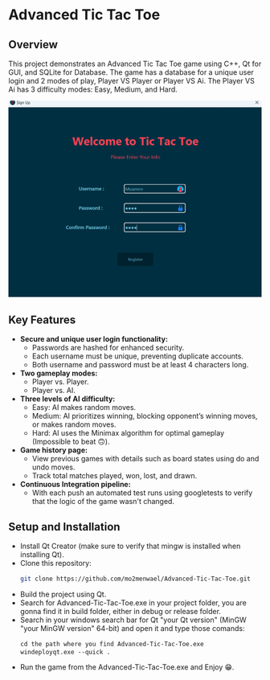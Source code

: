 # Advanced Tic Tac Toe

## Overview
This project demonstrates an Advanced Tic Tac Toe game using C++, Qt for GUI, and SQLite for Database. The game has a database for a unique user login and 2 modes of play, Player VS Player or Player VS Ai. The Player VS Ai has 3 difficulty modes: Easy, Medium, and Hard.

![](https://github.com/mo2menwael/Advanced-Tic-Tac-Toe/blob/main/game.gif)
  
## Key Features
- **Secure and unique user login functionality:**
  - Passwords are hashed for enhanced security.
  - Each username must be unique, preventing duplicate accounts.
  - Both username and password must be at least 4 characters long.
- **Two gameplay modes:**
  - Player vs. Player.
  - Player vs. AI.
- **Three levels of AI difficulty:**
  - Easy: AI makes random moves.
  - Medium: AI prioritizes winning, blocking opponent’s winning moves, or makes random moves.
  - Hard: AI uses the Minimax algorithm for optimal gameplay (Impossible to beat 🙃).
- **Game history page:**
  - View previous games with details such as board states using do and undo moves.
  - Track total matches played, won, lost, and drawn.
- **Continuous Integration pipeline:**
  - With each push an automated test runs using googletests to verify that the logic of the game wasn't changed.

## Setup and Installation
- Install Qt Creator (make sure to verify that mingw is installed when installing Qt).
- Clone this repository: 
  ```bash
  git clone https://github.com/mo2menwael/Advanced-Tic-Tac-Toe.git
  ```
- Build the project using Qt.
- Search for Advanced-Tic-Tac-Toe.exe in your project folder, you are gonna find it in build folder, either in debug or release folder.
- Search in your windows search bar for Qt "your Qt version" (MinGW "your MinGW version" 64-bit) and open it and type those comands:
  ```
  cd the path where you find Advanced-Tic-Tac-Toe.exe
  windeployqt.exe --quick .
  ```
- Run the game from the Advanced-Tic-Tac-Toe.exe and Enjoy 😁.
